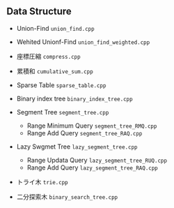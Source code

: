 ## Data Structure

- Union-Find  `union_find.cpp`
- Wehited Unionf-Find `union_find_weighted.cpp`

- 座標圧縮 `compress.cpp`
- 累積和 `cumulative_sum.cpp`


- Sparse Table `sparse_table.cpp`


- Binary index tree `binary_index_tree.cpp`   

- Segment Tree  `segment_tree.cpp`
    - Range Minimum Query  `segment_tree_RMQ.cpp`
    - Range Add Query  `segment_tree_RAQ.cpp`
    
- Lazy Swgmet Tree `lazy_segment_tree.cpp`
    - Range Updata Query  `lazy_segment_tree_RUQ.cpp`
    - Range Add Query  `lazy_segment_tree_RAQ.cpp`


- トライ木 `trie.cpp`

- 二分探索木 `binary_search_tree.cpp`
